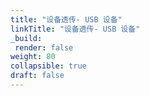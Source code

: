 ```yaml
---
title: "设备透传- USB 设备"
linkTitle: "设备透传- USB 设备"
_build:
 render: false 
weight: 80
collapsible: true
draft: false
---
```


